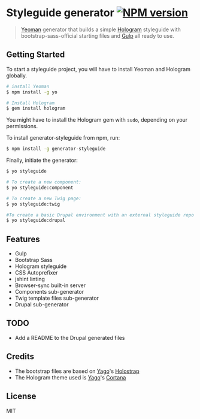 # Styleguide generator [![NPM version](https://badge.fury.io/js/generator-styleguide.svg)](http://badge.fury.io/js/generator-styleguide)

> [Yeoman](http://yeoman.io) generator that builds a simple [Hologram](http://trulia.github.io/hologram/) styleguide with bootstrap-sass-official starting files and [Gulp](http://gulpjs.com/) all ready to use.


## Getting Started

To start a styleguide project, you will have to install Yeoman and Hologram globally.

```bash
# install Yeoman
$ npm install -g yo

# Install Hologram
$ gem install hologram
```

You might have to install the Hologram gem with `sudo`, depending on your permissions.

To install generator-styleguide from npm, run:

```bash
$ npm install -g generator-styleguide
```

Finally, initiate the generator:

```bash
$ yo styleguide

# To create a new component:
$ yo styleguide:component

# To create a new Twig page:
$ yo styleguide:twig

#To create a basic Drupal environment with an external styleguide repo
$ yo styleguide:drupal
```

## Features

* Gulp
* Bootstrap Sass
* Hologram styleguide
* CSS Autoprefixer
* jshint linting
* Browser-sync built-in server
* Components sub-generator
* Twig template files sub-generator
* Drupal sub-generator

## TODO

* Add a README to the Drupal generated files

## Credits

- The bootstrap files are based on [Yago](https://github.com/yago)'s [Holostrap](https://github.com/Yago/Holostrap)
- The Hologram theme used is [Yago](https://github.com/yago)'s [Cortana](https://github.com/Yago/Cortana)


## License

MIT
